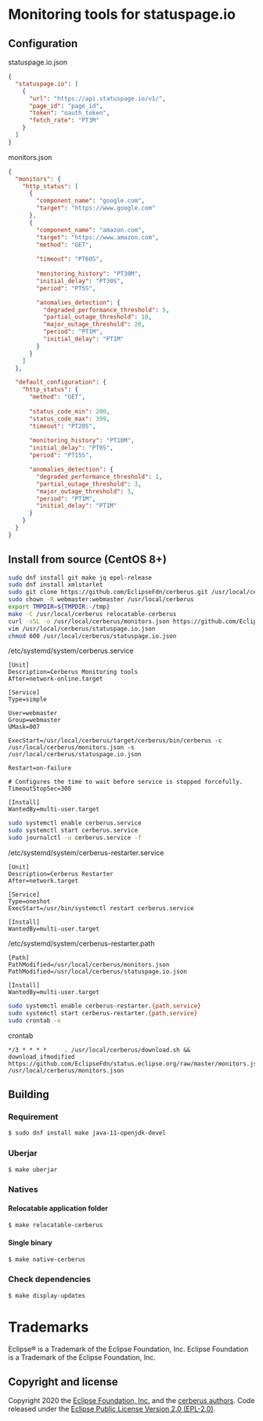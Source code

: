 # Monitoring tools for statuspage.io

## Configuration

statuspage.io.json
```json
{
  "statuspage.io": [
    {
      "url": "https://api.statuspage.io/v1/",
      "page_id": "page_id",
      "token": "oauth_token",
      "fetch_rate": "PT3M"
    }
  ]
}
```

monitors.json
```json
{
  "monitors": {
    "http_status": [
      {
        "component_name": "google.com",
        "target": "https://www.google.com"
      },
      {
        "component_name": "amazon.com",
        "target": "https://www.amazon.com",
        "method": "GET",
    
        "timeout": "PT60S",
        
        "monitoring_history": "PT30M",
        "initial_delay": "PT30S",
        "period": "PT5S",

        "anomalies_detection": {
          "degraded_performance_threshold": 5,
          "partial_outage_threshold": 10,
          "major_outage_threshold": 20,
          "period": "PT1M",
          "initial_delay": "PT1M"
        }
      }
    ]
  },

  "default_configuration": {
    "http_status": {
      "method": "GET",
      
      "status_code_min": 200,
      "status_code_max": 399,
      "timeout": "PT20S",
      
      "monitoring_history": "PT10M",
      "initial_delay": "PT0S",
      "period": "PT15S",

      "anomalies_detection": {
        "degraded_performance_threshold": 1,
        "partial_outage_threshold": 3,
        "major_outage_threshold": 5,
        "period": "PT1M",
        "initial_delay": "PT1M"
      }
    }
  }
}
```

## Install from source (CentOS 8+)

```bash
sudo dnf install git make jq epel-release
sudo dnf install xmlstarlet
sudo git clone https://github.com/EclipseFdn/cerberus.git /usr/local/cerberus
sudo chown -R webmaster:webmaster /usr/local/cerberus
export TMPDIR=${TMPDIR:-/tmp}
make -C /usr/local/cerberus relocatable-cerberus
curl -sSL -o /usr/local/cerberus/monitors.json https://github.com/EclipseFdn/status.eclipse.org/raw/master/monitors.json
vim /usr/local/cerberus/statuspage.io.json
chmod 600 /usr/local/cerberus/statuspage.io.json
```

/etc/systemd/system/cerberus.service
```
[Unit]
Description=Cerberus Monitoring tools 
After=network-online.target
 
[Service]
Type=simple

User=webmaster
Group=webmaster
UMask=007
 
ExecStart=/usr/local/cerberus/target/cerberus/bin/cerberus -c /usr/local/cerberus/monitors.json -s /usr/local/cerberus/statuspage.io.json
 
Restart=on-failure
 
# Configures the time to wait before service is stopped forcefully.
TimeoutStopSec=300
 
[Install]
WantedBy=multi-user.target
```

```bash
sudo systemctl enable cerberus.service
sudo systemctl start cerberus.service
sudo journalctl -u cerberus.service -f
```

/etc/systemd/system/cerberus-restarter.service
```
[Unit]
Description=Cerberus Restarter
After=network.target

[Service]
Type=oneshot
ExecStart=/usr/bin/systemctl restart cerberus.service

[Install]
WantedBy=multi-user.target
```

/etc/systemd/system/cerberus-restarter.path
```
[Path]
PathModified=/usr/local/cerberus/monitors.json
PathModified=/usr/local/cerberus/statuspage.io.json

[Install]
WantedBy=multi-user.target
```

```bash
sudo systemctl enable cerberus-restarter.{path,service}
sudo systemctl start cerberus-restarter.{path,service}
sudo crontab -e 
```

crontab
```
*/3 * * * *     . /usr/local/cerberus/download.sh && download_ifmodified https://github.com/EclipseFdn/status.eclipse.org/raw/master/monitors.json /usr/local/cerberus/monitors.json
```

## Building

### Requirement

```bash
$ sudo dnf install make java-11-openjdk-devel
```

### Uberjar

```bash
$ make uberjar
```

### Natives

#### Relocatable application folder

```bash
$ make relocatable-cerberus
```

#### Single binary

```bash
$ make native-cerberus
```

### Check dependencies 

```bash
$ make display-updates
```

# Trademarks

Eclipse® is a Trademark of the Eclipse Foundation, Inc.
Eclipse Foundation is a Trademark of the Eclipse Foundation, Inc.

## Copyright and license

Copyright 2020 the [Eclipse Foundation, Inc.](https://www.eclipse.org) and the [cerberus authors](https://github.com/eclipsefdn/cerberus/graphs/contributors). Code released under the [Eclipse Public License Version 2.0 (EPL-2.0)](https://github.com/eclipsefdn/cerberus/blob/src/LICENSE).